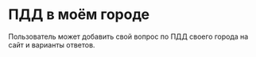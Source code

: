 # ПДД в моём городе

Пользователь может добавить свой вопрос по ПДД своего города на сайт и варианты ответов.
